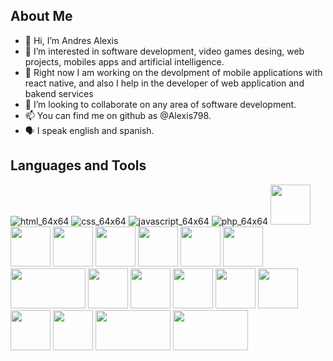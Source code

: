 ## About Me

- 👋 Hi, I’m Andres Alexis 
- 👀 I’m interested in software development, video games desing, web projects, mobiles apps and artificial intelligence.
- 🌱 Right now I am working on the devolpment of mobile applications with react native, and also I help in the developer of web application and bakend services
- 💞️ I’m looking to collaborate on any area of software development.
- 📫 You can find me on github as @Alexis798.
- 🗣️ I speak english and spanish.

## Languages and Tools

![html_64x64](https://github.com/Alexis798/Alexis798/assets/76502395/4fe4095f-059e-4c34-9da2-17922c7a7620) ![css_64x64](https://github.com/Alexis798/Alexis798/assets/76502395/ab733f8a-0fb0-42c4-a855-8ffdb849f386) ![javascript_64x64](https://github.com/Alexis798/Alexis798/assets/76502395/5606e2c1-883a-4cde-a059-09ea5aeb72b8) ![php_64x64](https://github.com/Alexis798/Alexis798/assets/76502395/852f9415-e5ab-4e6e-8a4b-bf77b54ffcb6) <img src="https://github.com/Alexis798/Alexis798/assets/76502395/1f420955-7003-431e-abca-037963eb582c" width="64" height="64"> <img src="https://github.com/Alexis798/Alexis798/assets/76502395/486f1dc9-83ac-40af-9b05-f64a07c5e349" width="64" height="64"> <img src="https://github.com/Alexis798/Alexis798/assets/76502395/5b444e81-77fd-40eb-8b62-3fe89a0c479a" width="64" height="64"> <img src="https://github.com/Alexis798/Alexis798/assets/76502395/04e8b5a6-51a7-4267-a50e-6bb6489da54d" width="64" height="64"> <img src="https://github.com/Alexis798/Alexis798/assets/76502395/dcddc33a-10e4-4546-af6f-f61b64f1a6a8" width="64" height="64"> <img src="https://github.com/Alexis798/Alexis798/assets/76502395/bf04f9a1-9537-4d4e-9f35-3040b0688f53" width="64" height="64"> <img src="https://github.com/Alexis798/Alexis798/assets/76502395/be6eb1ac-3e81-446d-ac96-9a5703fcf7d6" width="64" height="64"> <img src="https://github.com/Alexis798/Alexis798/assets/76502395/8c16c701-fe4d-4e6b-89c4-e9ec6c6ea0bd" width="120" height="64"> <img src="https://github.com/Alexis798/Alexis798/assets/76502395/2122ab70-d566-427c-a7e6-3fc5a2590b8a" width="64" height="64"> <img src="https://github.com/Alexis798/Alexis798/assets/76502395/5321764f-a965-4c35-981e-1da60e335f57" width="64" height="64"> <img src="https://github.com/Alexis798/Alexis798/assets/76502395/8ddb32ac-32c4-4e33-9ea8-30b362040778" width="64" height="64"> <img src="https://github.com/Alexis798/Alexis798/assets/76502395/ec8d5723-a57c-4a6d-9f09-4277a5ebe6b6" width="64" height="64"> <img src="https://github.com/Alexis798/Alexis798/assets/76502395/96ce48a3-9d49-4094-aa5d-4ce2148ad69b" width="64" height="64">  <img src="https://github.com/Alexis798/Alexis798/assets/76502395/e7dd4658-24d5-4c3c-b5a4-235f2959daac" width="64" height="64"> <img src="https://github.com/Alexis798/Alexis798/assets/76502395/7155922c-7c44-40d0-b9d8-4200d113cc00" width="64" height="64"> <img src="https://github.com/Alexis798/Alexis798/assets/76502395/c8c98eae-7f43-45b3-af6f-cbb1928090e5" width="120" height="64"> <img src="https://github.com/Alexis798/Alexis798/assets/76502395/36918016-e51d-43f2-88e1-2270eb1730c2" width="120" height="64">

<!---
Alexis798/Alexis798 is a ✨ special ✨ repository because its `README.md` (this file) appears on your GitHub profile.
You can click the Preview link to take a look at your changes.
--->
